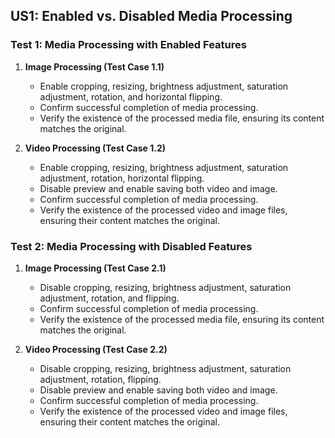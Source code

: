 ## US1: Enabled vs. Disabled Media Processing

### Test 1: Media Processing with Enabled Features
1. **Image Processing (Test Case 1.1)**
   - Enable cropping, resizing, brightness adjustment, saturation adjustment, rotation, and horizontal flipping.
   - Confirm successful completion of media processing.
   - Verify the existence of the processed media file, ensuring its content matches the original.

2. **Video Processing (Test Case 1.2)**
   - Enable cropping, resizing, brightness adjustment, saturation adjustment, rotation, horizontal flipping.
   - Disable preview and enable saving both video and image.
   - Confirm successful completion of media processing.
   - Verify the existence of the processed video and image files, ensuring their content matches the original.

### Test 2: Media Processing with Disabled Features
1. **Image Processing (Test Case 2.1)**
   - Disable cropping, resizing, brightness adjustment, saturation adjustment, rotation, and flipping.
   - Confirm successful completion of media processing.
   - Verify the existence of the processed media file, ensuring its content matches the original.

2. **Video Processing (Test Case 2.2)**
   - Disable cropping, resizing, brightness adjustment, saturation adjustment, rotation, flipping.
   - Disable preview and enable saving both video and image.
   - Confirm successful completion of media processing.
   - Verify the existence of the processed video and image files, ensuring their content matches the original.